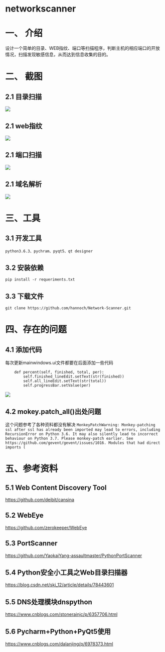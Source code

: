 
# networkscanner
# 一、 介绍
设计一个简单的目录、WEB指纹、端口等扫描程序，判断主机的相应端口的开放情况，扫描发现敏感信息，从而达到信息收集的目的。
# 二、 截图
## 2.1 目录扫描

![](https://github.com/hannoch/Network-Scanner/blob/master/networkscanner/Screenshot/DirectoryScan.png)
## 2.1 web指纹

![](https://github.com/hannoch/Network-Scanner/blob/master/networkscanner/Screenshot/WebFingerprint.png)
## 2.1 端口扫描
![](https://github.com/hannoch/Network-Scanner/blob/master/networkscanner/Screenshot/PortScanner.png)
## 2.1 域名解析
![](https://github.com/hannoch/Network-Scanner/blob/master/networkscanner/Screenshot/Domian.png)

# 三、工具
## 3.1  开发工具
`python3.6.3、pychram、pyqt5、qt designer`
## 3.2  安装依赖
`pip install -r requeriments.txt`
## 3.3 下载文件
`git clone https://github.com/hannoch/Network-Scanner.git`

# 四、存在的问题
## 4.1  添加代码
每次更新mainwindows.ui文件都要在后面添加一些代码
```
    def percent(self, finished, total, per):
        self.finished_lineEdit.setText(str(finished))
        self.all_lineEdit.setText(str(total))
        self.progressBar.setValue(per)
```
![](https://github.com/hannoch/Network-Scanner/blob/master/networkscanner/Screenshot/addcode.png)
## 4.2 mokey.patch_all()出处问题
这个问题参考了各种资料都没有解决
` MonkeyPatchWarning: Monkey-patching ssl after ssl has already been imported may lead to errors, including RecursionError on Python 3.6. It may also silently lead to incorrect behaviour on Python 3.7. Please monkey-patch earlier. See https://github.com/gevent/gevent/issues/1016. Modules that had direct imports (
`

# 五、参考资料
## 5.1 Web Content Discovery Tool
https://github.com/deibit/cansina  
## 5.2 WebEye
https://github.com/zerokeeper/WebEye
## 5.3 PortScanner
https://github.com/YaokaiYang-assaultmaster/PythonPortScanner
## 5.4 Python安全小工具之Web目录扫描器
https://blog.csdn.net/ski_12/article/details/78443601
## 5.5 DNS处理模块dnspython
https://www.cnblogs.com/stonerainjc/p/6357706.html
## 5.6 Pycharm+Python+PyQt5使用
https://www.cnblogs.com/dalanjing/p/6978373.html


